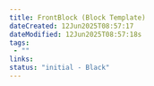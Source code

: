 ```yaml
---
title: FrontBlock (Block Template)
dateCreated: 12Jun2025T08:57:17
dateModified: 12Jun2025T08:57:18s
tags: 
 - ""
links:
status: "initial - Black"
---
```

